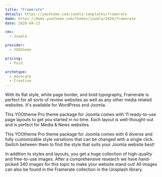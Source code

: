 ```yaml
---
title: "Framerate"
details: https://yootheme.com/joomla-templates/framerate
demo: https://demo.yootheme.com/themes/joomla/2020/framerate
date: 2020-04-13

cms: 
  - Joomla

provider:
  - YOOtheme

pricing:
  - Paid

archetype:
  - Advocate
  - Creative
---
```


With its flat style, white page border, and bold typography, Framerate is perfect for all sorts of review websites as well as any other media related websites. It's available for WordPress and Joomla.

This YOOtheme Pro theme package for Joomla comes with 11 ready-to-use page layouts to get you started in no time. Each layout is well-thought-out and is perfect for Media & News websites.

This YOOtheme Pro theme package for Joomla comes with 6 diverse and fully customizable style variations that can be changed with a single click. Switch between them to find the style that suits your Joomla website best!

In addition to styles and layouts, you get a huge collection of high-quality and free-to-use images. After a comprehensive research we have hand-picked 340 images for this topic to make your website stand out! All images can also be found in the Framerate collection in the Unsplash library.
